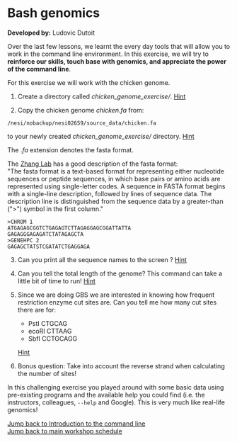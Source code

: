 # Bash genomics
**Developed by:** Ludovic Dutoit

Over the last few lessons, we learnt the every day tools that will allow you to work in the command line environment.
In this exercise, we will try to **reinforce our skills, touch base with genomics, and appreciate the power of the command line**.


For this exercise we will work with the chicken genome.


1. Create a directory called *chicken_genome_exercise/*. [Hint](hints/bash_genomics_1.md)

2. Copy the chicken genome *chicken.fa* from: 

```
/nesi/nobackup/nesi02659/source_data/chicken.fa
```

to your newly created *chicken_genome_exercise/* directory. [Hint](hints/bash_genomics_2.md)


The *.fa* extension denotes the fasta format. 

The [Zhang Lab](https://zhanglab.ccmb.med.umich.edu/FASTA/) has a good description of the fasta format:  
"The fasta format is a text-based format for representing either nucleotide sequences or peptide sequences, in which base pairs or amino acids are represented using single-letter codes. A sequence in FASTA format begins with a single-line description, followed by lines of sequence data. The description line is distinguished from the sequence data by a greater-than (">") symbol in the first column."

```
>CHROM 1
ATGAGAGCGGTCTGAGAGTCTTAGAGGAGCGGATTATTA
GAGAGGGAGAGATCTATAGAGCTA
>GENEHPC 2
GAGAGCTATSTCGATATCTGAGGAGA
```

3. Can you print all the sequence names to the screen ? [Hint](hints/bash_genomics_3.md)


4. Can you tell the total length of the genome? This command can take a little bit of time to run! [Hint](hints/bash_genomics_4.md)


5. Since we are doing GBS we are interested in knowing how frequent restriction enzyme cut sites are. Can you tell me how many cut sites there are for:

	* PstI CTGCAG
	* ecoRI CTTAAG	
	* SbfI CCTGCAGG
	
	[Hint](hints/bash_genomics_5.md)
	

6. Bonus question: Take into account the reverse strand when calculating the number of sites!



In this challenging exercise you played around with some basic data using pre-existing programs and the available help you could find (i.e. the instructors, colleagues, `--help` and Google). This is very much like real-life genomics!




[Jump back to Introduction to the command line](https://otagomohio.github.io/2019-06-11_GBS_EE/sessions/Introcommandline.html)  
[Jump back to main workshop schedule](https://otagomohio.github.io/2019-06-11_GBS_EE/)
